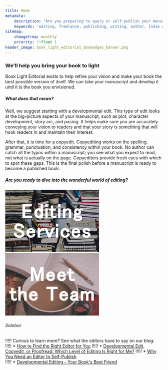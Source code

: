```yaml
---
title: Home
metadata:
    description: 'Are you preparing to query or self-publish your manuscript? Book Light Editorial offers freelance developmental editing and copyediting services for indie authors and publishing authors. We will help you create the best possible verson of your book.'
    keywords: 'editing, freelance, publishing, writing, author, indie author, editor, self-publishing, developmental editing, copyediting, manuscript'
sitemap:
    changefreq: monthly
    priority: !!float 1
header_image: book_light_editorial_bookedges_banner.png
---
```


<h3 class="center">We'll help you bring your book to light</h3>

<span class="first-character">B</span>ook Light Editorial exists to help refine your vision and make your book the best possible version of itself. We can take your manuscript and develop it until it is the book you envisioned.

##### What does that mean?

Well, we suggest starting with a developmental edit. This type of edit looks at the big-picture aspects of your manuscript, such as plot, character development, story arc, and pacing. It helps make sure you are accurately conveying your vision to readers and that your story is something that will hook readers in and maintain their interest.

After that, it is time for a copyedit. Copyediting works on the spelling, grammar, punctuation, and consistency within your book. No author can catch all the typos within a manuscript; you see what you expect to read, not what is actually on the page. Copyeditors provide fresh eyes with which to spot these gaps. This is the final polish before a manuscript is ready to become a published book.

##### Are you ready to dive into the wonderful world of editing?

<div style="display: table; margin: auto;">
	<a href="/services">
		<img style="padding-right: 20px;" src="Book_Light_Editorial_services.png" alt="Editing Services" />
	</a>
	<a href="/team">
		<img src="book_light_editorial_team.png" alt="The Team" />
	</a>
</div>


###### Sidebar

!!!!! Curious to learn more? See what the editors have to say on our blog:  
!!!!! * [How to Find the Right Editor for You](/blog/how-to-find-the-right-editor-for-you) 
!!!!! * [Developmental Edit, Copyedit, or Proofread: Which Level of Editing Is Right for Me?](/blog/developmental-edit-copyedit-or-proofread-which-level-of-editing-is-right-for-me) 
!!!!! * [Why You Need an Editor to Self-Publish](/blog/why-you-need-an-editor-to-self-publish)  
!!!!! * [Developmental Editing - Your Book's Best Friend](/blog/developmental-editing-your-books-best-friend)
